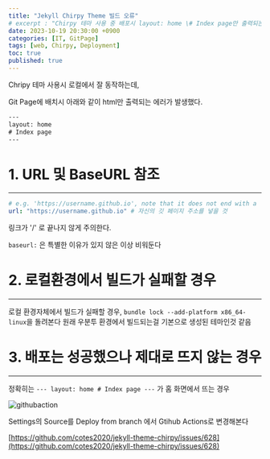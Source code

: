 ```yaml
---
title: "Jekyll Chirpy Theme 빌드 오류"
# excerpt : "Chirpy 테마 사용 중 배포시 layout: home \# Index page만 출력되는 문제"
date: 2023-10-19 20:30:00 +0900
categories: [IT, GitPage]
tags: [web, Chirpy, Deployment]   
toc: true
published: true
---
```


Chripy 테마 사용시 로컬에서 잘 동작하는데, 

Git Page에 배치시 아래와 같이 html만 출력되는 에러가 발생했다.

<!--excerpt-->

```html
---
layout: home
# Index page
---
```

# 1. URL 및 BaseURL 참조

---

```yml
# e.g. 'https://username.github.io', note that it does not end with a '/'.
url: "https://username.github.io" # 자신의 깃 페이지 주소를 넣을 것
```
링크가 '/' 로 끝나지 않게 주의한다.

`baseurl:` 은 특별한 이유가 있지 않은 이상 비워둔다

# 2. 로컬환경에서 빌드가 실패할 경우

---

로컬 환경자체에서 빌드가 실패할 경우, `bundle lock --add-platform x86_64-linux`을 돌려본다
원래 우분투 환경에서 빌드되는걸 기본으로 생성된 테마인것 같음

# 3. 배포는 성공했으나 제대로 뜨지 않는 경우

---

정확히는 `--- layout: home # Index page ---` 가 홈 화면에서 뜨는 경우

![githubaction](https://user-images.githubusercontent.com/35688135/198170582-74d61ca9-22c8-4671-9131-977db2d0cfca.png)

Settings의 Source를 Deploy from branch 에서 Gtihub Actions로 변경해본다

[https://github.com/cotes2020/jekyll-theme-chirpy/issues/628](https://github.com/cotes2020/jekyll-theme-chirpy/issues/628)